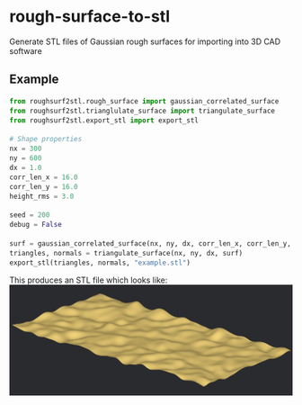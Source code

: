 # rough-surface-to-stl
Generate STL files of Gaussian rough surfaces for importing into 3D CAD software

## Example
```python
from roughsurf2stl.rough_surface import gaussian_correlated_surface
from roughsurf2stl.trianglulate_surface import triangulate_surface
from roughsurf2stl.export_stl import export_stl

# Shape properties
nx = 300
ny = 600
dx = 1.0
corr_len_x = 16.0
corr_len_y = 16.0
height_rms = 3.0

seed = 200
debug = False

surf = gaussian_correlated_surface(nx, ny, dx, corr_len_x, corr_len_y, height_rms, seed, debug)
triangles, normals = triangulate_surface(nx, ny, dx, surf)
export_stl(triangles, normals, "example.stl")
```

This produces an STL file which looks like:
![Example STL file rendering](example.png)

